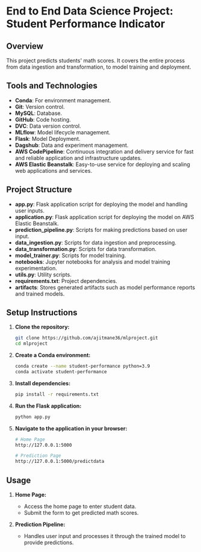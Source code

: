 # End to End Data Science Project: Student Performance Indicator

## Overview
This project predicts students' math scores. It covers the entire process from data ingestion and transformation, to model training and deployment.

## Tools and Technologies
- **Conda**: For environment management.
- **Git**: Version control.
- **MySQL**: Database.
- **GitHub**: Code hosting.
- **DVC**: Data version control.
- **MLflow**: Model lifecycle management.
- **Flask**: Model Deployment.
- **Dagshub**: Data and experiment management.
- **AWS CodePipeline**: Continuous integration and delivery service for fast and reliable application and infrastructure updates.
- **AWS Elastic Beanstalk**: Easy-to-use service for deploying and scaling web applications and services.


## Project Structure
- **app.py**: Flask application script for deploying the model and handling user inputs.
- **application.py**: Flask application script for deploying the model on AWS Elastic Beanstalk.
- **prediction_pipeline.py**: Scripts for making predictions based on user input.
- **data_ingestion.py**: Scripts for data ingestion and preprocessing.
- **data_transformation.py**: Scripts for data transformation.
- **model_trainer.py**: Scripts for model training.
- **notebooks**: Jupyter notebooks for analysis and model training experimentation.
- **utils.py**: Utility scripts.
- **requirements.txt**: Project dependencies.
- **artifacts**: Stores generated artifacts such as model performance reports and trained models.

## Setup Instructions
1. **Clone the repository:**
    ```sh
    git clone https://github.com/ajitmane36/mlproject.git
    cd mlproject
    ```

2. **Create a Conda environment:**
    ```sh
    conda create --name student-performance python=3.9
    conda activate student-performance
    ```

3. **Install dependencies:**
    ```sh
    pip install -r requirements.txt
    ```

4. **Run the Flask application:**
    ```sh
    python app.py
    ```

5. **Navigate to the application in your browser:**
    ```sh
    # Home Page
    http://127.0.0.1:5000
    
    # Prediction Page
    http://127.0.0.1:5000/predictdata
    ```

## Usage
1. **Home Page:**
    - Access the home page to enter student data.
    - Submit the form to get predicted math scores.

2. **Prediction Pipeline:**
    - Handles user input and processes it through the trained model to provide predictions.